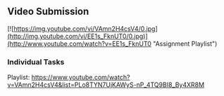 
## Video Submission 
[![https://img.youtube.com/vi/VAmn2H4csV4/0.jpg](http://img.youtube.com/vi/EE1s_FknUT0/0.jpg)](http://www.youtube.com/watch?v=EE1s_FknUT0 "Assignment Playlist")


### Individual Tasks
Playlist: https://www.youtube.com/watch?v=VAmn2H4csV4&list=PLo8TYN7UjKAWyS-nP_4TQ9BI8_By4XR8M
